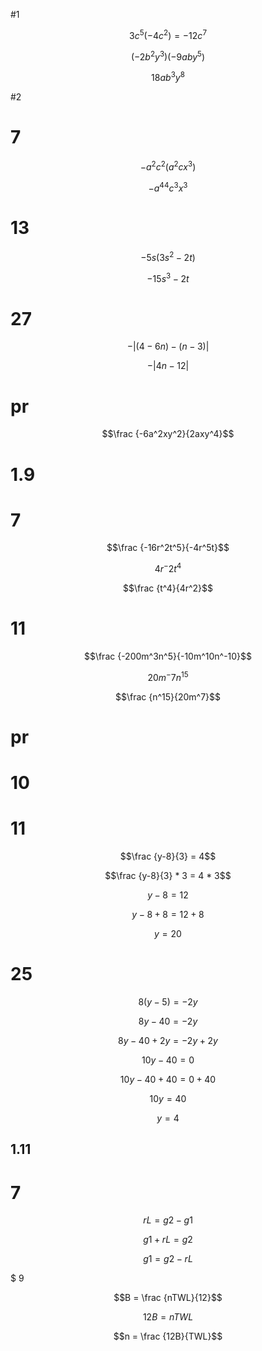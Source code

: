 #1

$$3c^5(-4c^2) = -12c^7$$



$$(-2b^2y^3)(-9aby^5)$$

$$18ab^3y^8$$


#2


# 7

$$-a^2c^2(a^2cx^3)$$

$$-a^44c^3x^3$$

# 13

$$-5s(3s^2-2t)$$

$$-15s^3-2t$$

# 27

$$- |(4 - 6n) - (n-3)|$$

$$- |4n -12 |$$

# pr

$$\frac {-6a^2xy^2}{2axy^4}$$

# 1.9

# 7

$$\frac {-16r^2t^5}{-4r^5t}$$

$$4r^-2 t^4$$

$$\frac {t^4}{4r^2}$$

# 11

$$\frac {-200m^3n^5}{-10m^10n^-10}$$

$$20m^-7 n^15$$

$$\frac {n^15}{20m^7}$$

# pr

# 10

# 11

$$\frac {y-8}{3} = 4$$

$$\frac {y-8}{3} * 3 = 4 * 3$$


$$y-8 = 12$$

$$y-8 + 8 = 12 + 8$$

$$y = 20$$


# 25

$$8(y-5) = -2y$$

$$8y -40 = -2y$$

$$8y -40 + 2y = -2y + 2y$$

$$10y -40 = 0$$

$$10y -40 + 40 = 0 + 40$$

$$10y = 40$$

$$y = 4$$

## 1.11

# 7

$$rL = g2 - g1$$

$$g1 + rL = g2$$

$$g1 = g2 - rL$$

$ 9

$$B = \frac {nTWL}{12}$$

$$12B = nTWL$$

$$n = \frac {12B}{TWL}$$
